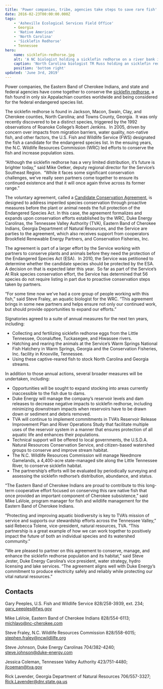 ```yaml
---
title: 'Power companies, tribe, agencies take steps to save rare fish'
date: 2016-02-23T00:00:00.000Z
tags:
    - 'Asheville Ecological Services Field Office'
    - Georgia
    - 'Native American'
    - 'North Carolina'
    - 'Sicklefin Redhorse'
    - Tennessee
hero:
    name: sicklefin-redhorse.jpg
    alt: 'A NC biologist holding a sicklefin redhorse on a river bank in front of a hydroelectric dam.'
    caption: 'North Carolina biologist TR Russ holding an sicklefin redhorse. <a href="https://flic.kr/p/paZsUy">Photo</a> by Mark Cantrell, USFWS.'
    position: 'bottom right'
updated: 'June 3rd, 2019'
---
```


Power companies, the Eastern Band of Cherokee Indians, and state and federal agencies have come together to conserve the [sicklefin redhorse](http://fws.gov/southeast/wildlife/fish/sicklefin-redhorse), a fish found in only six Appalachian counties worldwide and being considered for the federal endangered species list. 

The sicklefin redhorse is found in Jackson, Macon, Swain, Clay, and Cherokee counties, North Carolina; and Towns County, Georgia.  It was only recently discovered to be a distinct species, triggered by the 1992 observations of Roanoke College’s Robert Jenkins.  In 2005, driven by concern over impacts from migration barriers, water quality, non-native fish, and other factors, the U.S. Fish and Wildlife Service (FWS) designated the fish a candidate for the endangered species list. In the ensuing years, the N.C. Wildlife Resources Commission (WRC) led efforts to conserve the fish and increase population sizes.

“Although the sicklefin redhorse has a very limited distribution, it’s future is brighter today,” said Mike Oetker, deputy regional director for the Service’s Southeast Region.  “While it faces some significant conservation challenges, we’ve really seen partners come together to ensure its continued existence and that it will once again thrive across its former range.”

The voluntary agreement, called a [Candidate Conservation Agreement](https://www.fws.gov/southeast/candidateconservation/distinctions.html), is designed to address imperiled species conservation through proactive measures before the plant or animal needs the full protection of the Endangered Species Act. In this case, the agreement formalizes and expands upon conservation efforts established by the WRC, Duke Energy Carolinas, the Tennessee Valley Authority (TVA), Eastern Band of Cherokee Indians, Georgia Department of Natural Resources, and the Service are parties to the agreement, which also receives support from cooperators Brookfield Renewable Energy Partners, and Conservation Fisheries, Inc.

The agreement is part of a larger effort by the Service working with partners to conserve plants and animals before they need the protection of the Endangered Species Act (ESA).  In 2010, the Service was petitioned to determine whether the candidate species should be protected by the ESA. A decision on that is expected later this year.  So far as part of the Service’s At Risk species conservation effort, the Service has determined that 56 species do not require listing in part due to proactive conservation steps taken by partners.

“For some time now we’ve had a core group of people working with this fish,” said Steve Fraley, an aquatic biologist for the WRC. “This agreement brings in some new partners and helps ensure not only our continued work, but should provide opportunities to expand our efforts.”

Signatories agreed to a suite of annual measures for the next ten years, including:

*   Collecting and fertilizing sicklefin redhorse eggs from the Little Tennessee, Oconaluftee, Tuckasegee, and Hiwassee rivers.
*   Hatching and rearing the animals at the Service’s Warm Springs National Fish Hatchery in Warm Springs, Georgia and the Conservation Fisheries, Inc. facility in Knoxville, Tennessee.
*   Using these captive-reared fish to stock North Carolina and Georgia streams.

In addition to those annual actions, several broader measures will be undertaken, including:

*   Opportunities will be sought to expand stocking into areas currently inaccessible to the fish due to dams.
*   Duke Energy will manage the company’s reservoir levels and dam releases to decrease negative impacts to sicklefin redhorse, including minimizing downstream impacts when reservoirs have to be drawn down or sediment and debris removed.
*   TVA will continue to implement commitments in TVA’s Reservoir Release Improvement Plan and River Operations Study that facilitate multiple uses of the reservoir system in a manner that ensures protection of all aquatic life and enhances their populations.
*   Technical support will be offered to local governments, the U.S.D.A. Natural Resources Conservation Service, and citizen-based watershed groups to conserve and improve stream habitat.
*   The N.C. Wildlife Resources Commission will manage Needmore Gamelands, a 4,400-acre state-managed site along the Little Tennessee River, to conserve sicklefin habitat.
*   The partnership’s efforts will be evaluated by periodically surveying and assessing the sicklefin redhorse’s distribution, abundance, and status.

“The Eastern Band of Cherokee Indians are proud to contribute to this long-term cooperative effort focused on conserving this rare native fish that once provided an important component of Cherokee subsistence,” said Mike LaVoie, program manager for fish and wildlife management for the Eastern Band of Cherokee Indians.

“Protecting and improving aquatic biodiversity is key to TVA’s mission of service and supports our stewardship efforts across the Tennessee Valley,” said Rebecca Tolene, vice-president, natural resources, TVA. “This partnership is a great example of how we can work together to positively impact the future of both an individual species and its watershed community.”

“We are pleased to partner on this agreement to conserve, manage, and enhance the sicklefin redhorse population and its habitat,” said Steve Jester, Duke Energy Carolina’s vice president, water strategy, hydro licensing and lake services. “The agreement aligns well with Duke Energy’s commitment to produce electricity safely and reliably while protecting our vital natural resources.”

## Contacts

Gary Peeples, U.S. Fish and Wildlife Service
828/258-3939, ext. 234; gary_peeples@fws.gov

Mike LaVoie, Eastern Band of Cherokee Indians
828/554-6113; michlavo@nc-cherokee.com

Steve Fraley, N.C. Wildlife Resources Commission
828/558-6015; stephen.fraley@ncwildlilfe.org

Steve Johnson, Duke Energy Carolinas
704/382-4240; steve.johnson@duke-energy.com

Jessica Coleman, Tennessee Valley Authority
423/751-4480; jlcoeman@tva.gov

Rick Lavender, Georgia Department of Natural Resources
706/557-3327; Rick.Lavender@dnr.state.ga.us
